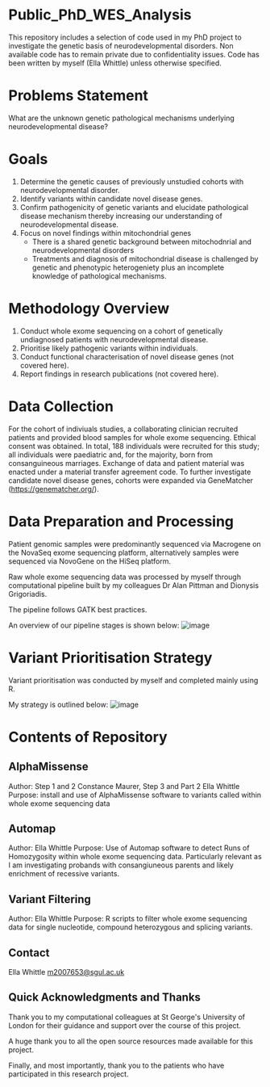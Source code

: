 # Public_PhD_WES_Analysis
This repository includes a selection of code used in my PhD project to investigate the genetic basis of neurodevelopmental disorders. Non available code has to remain private due to confidentiality issues. Code has been written by myself (Ella Whittle) unless otherwise specified. 

# Problems Statement

What are the unknown genetic pathological mechanisms underlying neurodevelopmental disease?

# Goals

1. Determine the genetic causes of previously unstudied cohorts with neurodevelopmental disorder.
2. Identify variants within candidate novel disease genes.
3. Confirm pathogenicity of genetic variants and elucidate pathological disease mechanism thereby increasing our understanding of neurodevelopmental disease.
4. Focus on novel findings within mitochondrial genes
     - There is a shared genetic background between mitochodnrial and neurodevelopmental disorders
     - Treatments and diagnosis of mitochondrial disease is challenged by genetic and phenotypic heterogeniety plus an incomplete knowledge of pathological mechanisms.

# Methodology Overview

1. Conduct whole exome sequencing on a cohort of genetically undiagnosed patients with neurodevelopmental disease.
2. Prioritise likely pathogenic variants within individuals.
3. Conduct functional characterisation of novel disease genes (not covered here).
4. Report findings in research publications (not covered here).

# Data Collection

For the cohort of indiviuals studies, a collaborating clinician recruited patients and provided blood samples for whole exome sequencing. Ethical consent was obtained.
In total, 188 individuals were recruited for this study; all individuals were paediatric and, for the majority, born from consanguineous marriages. 
Exchange of data and patient material was enacted under a material transfer agreement code.
To further investigate candidate novel disease genes, cohorts were expanded via GeneMatcher (https://genematcher.org/).

# Data Preparation and Processing

Patient genomic samples were predominantly sequenced via Macrogene on the NovaSeq exome sequencing platform, alternatively samples were sequenced via NovoGene on the HiSeq platform. 

Raw whole exome sequencing data was processed by myself through computational pipeline built by my colleagues Dr Alan Pittman and Dionysis Grigoriadis. 

The pipeline follows GATK best practices. 

An overview of our pipeline stages is shown below:
![image](https://github.com/ewhittle/PhD-script-inventory/assets/80473064/79a52ca3-9a12-4584-8229-810df0047c22)

# Variant Prioritisation Strategy

Variant prioritisation was conducted by myself and completed mainly using R. 

My strategy is outlined below:
![image](https://github.com/ewhittle/PhD-script-inventory/assets/80473064/ecc38f47-3521-4c8d-825e-009c39f06031)

# Contents of Repository

## AlphaMissense
Author: Step 1 and 2 Constance Maurer, Step 3 and Part 2 Ella Whittle 
Purpose: install and use of AlphaMissense software to variants called within whole exome sequencing data 

## Automap
Author: Ella Whittle 
Purpose: Use of Automap software to detect Runs of Homozygosity within whole exome sequencing data. Particularly relevant as I am investigating probands with consangiuneous parents and likely enrichment of recessive variants. 

## Variant Filtering
Author: Ella Whittle
Purpose: R scripts to filter whole exome sequencing data for single nucleotide, compound heterozygous and splicing variants. 

## Contact

Ella Whittle m2007653@sgul.ac.uk 

## Quick Acknowledgments and Thanks

Thank you to my computational colleagues at St George's University of London for their guidance and support over the course of this project.

A huge thank you to all the open source resources made available for this project.

Finally, and most importantly, thank you to the patients who  have participated in this research project. 
